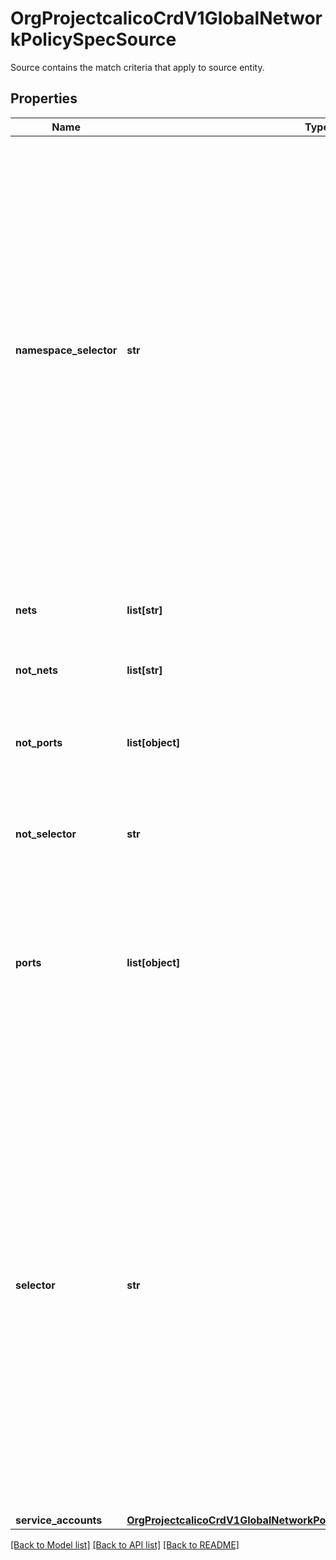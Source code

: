 # OrgProjectcalicoCrdV1GlobalNetworkPolicySpecSource

Source contains the match criteria that apply to source entity.
## Properties
Name | Type | Description | Notes
------------ | ------------- | ------------- | -------------
**namespace_selector** | **str** | NamespaceSelector is an optional field that contains a selector expression. Only traffic that originates from (or terminates at) endpoints within the selected namespaces will be matched. When both NamespaceSelector and Selector are defined on the same rule, then only workload endpoints that are matched by both selectors will be selected by the rule.   For NetworkPolicy, an empty NamespaceSelector implies that the Selector is limited to selecting only workload endpoints in the same namespace as the NetworkPolicy.   For NetworkPolicy, &#x60;global()&#x60; NamespaceSelector implies that the Selector is limited to selecting only GlobalNetworkSet or HostEndpoint.   For GlobalNetworkPolicy, an empty NamespaceSelector implies the Selector applies to workload endpoints across all namespaces. | [optional] 
**nets** | **list[str]** | Nets is an optional field that restricts the rule to only apply to traffic that originates from (or terminates at) IP addresses in any of the given subnets. | [optional] 
**not_nets** | **list[str]** | NotNets is the negated version of the Nets field. | [optional] 
**not_ports** | **list[object]** | NotPorts is the negated version of the Ports field. Since only some protocols have ports, if any ports are specified it requires the Protocol match in the Rule to be set to \&quot;TCP\&quot; or \&quot;UDP\&quot;. | [optional] 
**not_selector** | **str** | NotSelector is the negated version of the Selector field.  See Selector field for subtleties with negated selectors. | [optional] 
**ports** | **list[object]** | Ports is an optional field that restricts the rule to only apply to traffic that has a source (destination) port that matches one of these ranges/values. This value is a list of integers or strings that represent ranges of ports.   Since only some protocols have ports, if any ports are specified it requires the Protocol match in the Rule to be set to \&quot;TCP\&quot; or \&quot;UDP\&quot;. | [optional] 
**selector** | **str** | Selector is an optional field that contains a selector expression (see Policy for sample syntax).  Only traffic that originates from (terminates at) endpoints matching the selector will be matched.   Note that: in addition to the negated version of the Selector (see NotSelector below), the selector expression syntax itself supports negation.  The two types of negation are subtly different. One negates the set of matched endpoints, the other negates the whole match:    Selector &#x3D; \&quot;!has(my_label)\&quot; matches packets that are from other Calico-controlled  endpoints that do not have the label “my_label”.    NotSelector &#x3D; \&quot;has(my_label)\&quot; matches packets that are not from Calico-controlled  endpoints that do have the label “my_label”.   The effect is that the latter will accept packets from non-Calico sources whereas the former is limited to packets from Calico-controlled endpoints. | [optional] 
**service_accounts** | [**OrgProjectcalicoCrdV1GlobalNetworkPolicySpecDestinationServiceAccounts**](OrgProjectcalicoCrdV1GlobalNetworkPolicySpecDestinationServiceAccounts.md) |  | [optional] 

[[Back to Model list]](../README.md#documentation-for-models) [[Back to API list]](../README.md#documentation-for-api-endpoints) [[Back to README]](../README.md)


